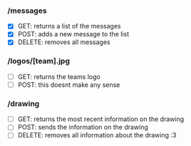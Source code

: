 ### /messages

- [x] GET: returns a list of the messages
- [x] POST: adds a new message to the list
- [x] DELETE: removes all messages

### /logos/[team].jpg

- [ ] GET: returns the teams logo
- [ ] POST: this doesnt make any sense

### /drawing

- [ ] GET: returns the most recent information on the drawing
- [ ] POST: sends the information on the drawing
- [ ] DELETE: removes all information about the drawing :3
